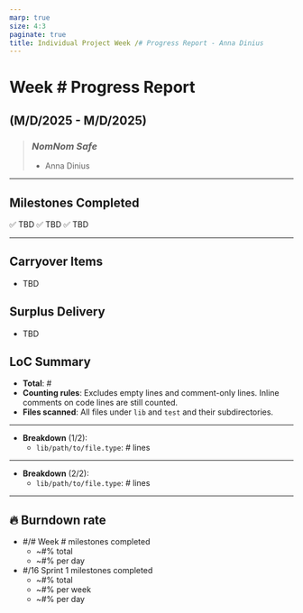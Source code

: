 ```yaml
---
marp: true
size: 4:3
paginate: true
title: Individual Project Week /# Progress Report - Anna Dinius
---
```


# Week # Progress Report

## (M/D/2025 - M/D/2025)

> ### _NomNom Safe_
>
> - Anna Dinius

---

## Milestones Completed

✅ TBD
✅ TBD
✅ TBD

---

## Carryover Items

- TBD

## Surplus Delivery

- TBD

## LoC Summary

- **Total**: #
- **Counting rules**: Excludes empty lines and comment-only lines. Inline comments on code lines are still counted.
- **Files scanned**: All files under `lib` and `test` and their subdirectories.

---

- **Breakdown** (1/2):
  - `lib/path/to/file.type`: # lines

---

- **Breakdown** (2/2):
  - `lib/path/to/file.type`: # lines

---

## 🔥 Burndown rate

- #/# Week # milestones completed
  - ~#% total
  - ~#% per day
- #/16 Sprint 1 milestones completed
  - ~#% total
  - ~#% per week
  - ~#% per day
